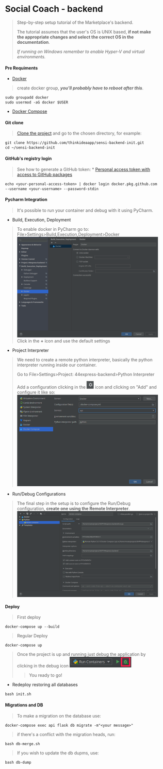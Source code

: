 # Social Coach - backend
>Step-by-step setup tutorial of the Marketplace's backend.
>
>The tutorial assumes that the user's OS is UNIX based, **if not make the appropriate changes and select the correct OS in the documentation**. 
>
>_If running on Windows remember to enable Hyper-V and virtual environments._ 

#### Pre Requiments
* [Docker](https://docs.docker.com/engine/install/debian/)
> create docker group, _**you'll probably have to reboot after this**_.
```shell script
sudo groupadd docker
sudo usermod -aG docker $USER
```
* [Docker Compose](https://docs.docker.com/compose/install/)

#### Git clone
>[Clone the project](https://github.com/thinkideaapp/44express-backend) and go to the chosen directory, for example:
```shell script
git clone https://github.com/thinkideaapp/sensi-backend-init.git
cd ~/sensi-backend-init
```

#### GitHub's registry login

> See how to generate a GitHub token: * [Personal access token with access to GitHub packages](https://docs.github.com/en/github/authenticating-to-github/creating-a-personal-access-token)

```shell script
echo <your-personal-access-token> | docker login docker.pkg.github.com --username <your-username> --password-stdin
```

#### Pycharm Integration
>It's possible to run your container and debug with it using PyCharm.

* Build, Execution, Deployment
>To enable docker in PyCharm go to: File>Settings>Build,Execution,Deployment>Docker
> ![Enable Docker](static/documentation/enable_docker.png)
>Click in the **+** icon and use the default settings

* Project Interpreter
>We need to create a remote python interpreter, basically the python interpreter running inside our container.
>
>Go to File>Settings>Project: 44express-backend>Python Interpreter
>
>Add a configuration clicking in the ![setting icon](static/documentation/setting_icon.png) icon and clicking on "Add" and configure it like so: ![Docker Compose Config](static/documentation/docker_compose_config.png)

* Run/Debug Configurations
>The final step in the setup is to configure the Run/Debug configuration, **create one using the Remote Interpreter**. ![Run/Debug Config](static/documentation/run_debug_config.png)

#### Deploy
>First deploy
```shell script
docker-compose up --build
```
>Regular Deploy
```shell script
docker-compose up
 ```
>Once the project is up and running just debug the application by clicking in the debug icon ![debug icon](static/documentation/pycharm_debug_icon.png)
>
>>You ready to go!

* Redeploy restoring all databases
```shell script
bash init.sh
```

#### Migrations and DB
>To make a migration on the database use:
```shell script
docker-compose exec api flask db migrate -m"<your message>"
```
>if there's a conflict with the migration heads, run:
```shell script
bash db-merge.sh
``` 
>If you wish to update the db dupms, use:
```shell script
bash db-dump
```
